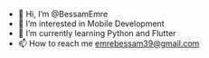 - 👋 Hi, I’m @BessamEmre
- 👀 I’m interested in Mobile Development
- 🌱 I’m currently learning Python and Flutter
- 📫 How to reach me emrebessam39@gmail.com

<!---
BessamEmre/BessamEmre is a ✨ special ✨ repository because its `README.md` (this file) appears on your GitHub profile.
You can click the Preview link to take a look at your changes.
--->
